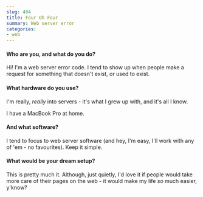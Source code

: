 ```yaml
---
slug: 404
title: Four Oh Four
summary: Web server error
categories:
- web
---
```


#### Who are you, and what do you do?

Hi! I'm a web server error code. I tend to show up when people make a request for something that doesn't exist, or used to exist.

#### What hardware do you use?

I'm really, _really_ into servers - it's what I grew up with, and it's all I know.

I have a MacBook Pro at home.

#### And what software?

I tend to focus to web server software (and hey, I'm easy, I'll work with any of 'em - no favourites). Keep it simple.

#### What would be your dream setup?

This is pretty much it. Although, just quietly, I'd love it if people would take more care of their pages on the web - it would make my life _so_ much easier, y'know?